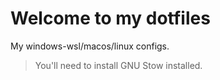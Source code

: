 # Welcome to my dotfiles

My windows-wsl/macos/linux configs.

> You'll need to install GNU Stow installed.
